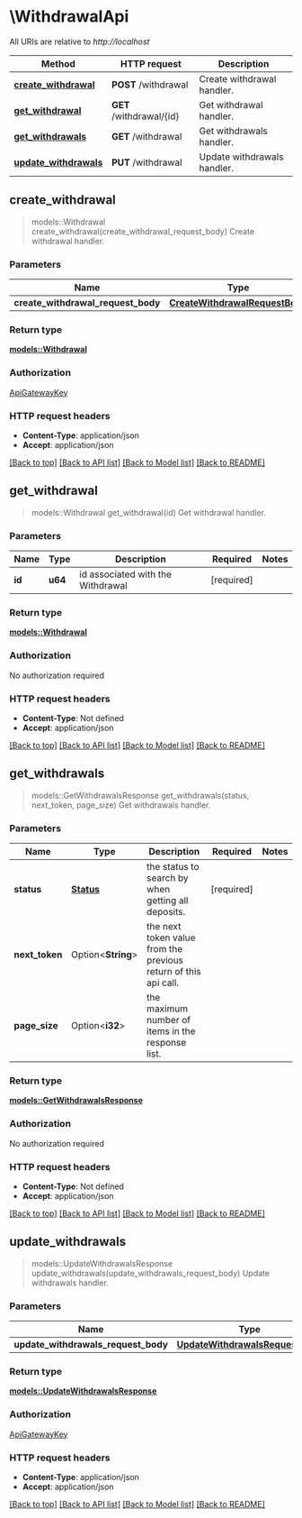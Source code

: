 # \WithdrawalApi

All URIs are relative to *http://localhost*

Method | HTTP request | Description
------------- | ------------- | -------------
[**create_withdrawal**](WithdrawalApi.md#create_withdrawal) | **POST** /withdrawal | Create withdrawal handler.
[**get_withdrawal**](WithdrawalApi.md#get_withdrawal) | **GET** /withdrawal/{id} | Get withdrawal handler.
[**get_withdrawals**](WithdrawalApi.md#get_withdrawals) | **GET** /withdrawal | Get withdrawals handler.
[**update_withdrawals**](WithdrawalApi.md#update_withdrawals) | **PUT** /withdrawal | Update withdrawals handler.



## create_withdrawal

> models::Withdrawal create_withdrawal(create_withdrawal_request_body)
Create withdrawal handler.

### Parameters


Name | Type | Description  | Required | Notes
------------- | ------------- | ------------- | ------------- | -------------
**create_withdrawal_request_body** | [**CreateWithdrawalRequestBody**](CreateWithdrawalRequestBody.md) |  | [required] |

### Return type

[**models::Withdrawal**](Withdrawal.md)

### Authorization

[ApiGatewayKey](../README.md#ApiGatewayKey)

### HTTP request headers

- **Content-Type**: application/json
- **Accept**: application/json

[[Back to top]](#) [[Back to API list]](../README.md#documentation-for-api-endpoints) [[Back to Model list]](../README.md#documentation-for-models) [[Back to README]](../README.md)


## get_withdrawal

> models::Withdrawal get_withdrawal(id)
Get withdrawal handler.

### Parameters


Name | Type | Description  | Required | Notes
------------- | ------------- | ------------- | ------------- | -------------
**id** | **u64** | id associated with the Withdrawal | [required] |

### Return type

[**models::Withdrawal**](Withdrawal.md)

### Authorization

No authorization required

### HTTP request headers

- **Content-Type**: Not defined
- **Accept**: application/json

[[Back to top]](#) [[Back to API list]](../README.md#documentation-for-api-endpoints) [[Back to Model list]](../README.md#documentation-for-models) [[Back to README]](../README.md)


## get_withdrawals

> models::GetWithdrawalsResponse get_withdrawals(status, next_token, page_size)
Get withdrawals handler.

### Parameters


Name | Type | Description  | Required | Notes
------------- | ------------- | ------------- | ------------- | -------------
**status** | [**Status**](.md) | the status to search by when getting all deposits. | [required] |
**next_token** | Option<**String**> | the next token value from the previous return of this api call. |  |
**page_size** | Option<**i32**> | the maximum number of items in the response list. |  |

### Return type

[**models::GetWithdrawalsResponse**](GetWithdrawalsResponse.md)

### Authorization

No authorization required

### HTTP request headers

- **Content-Type**: Not defined
- **Accept**: application/json

[[Back to top]](#) [[Back to API list]](../README.md#documentation-for-api-endpoints) [[Back to Model list]](../README.md#documentation-for-models) [[Back to README]](../README.md)


## update_withdrawals

> models::UpdateWithdrawalsResponse update_withdrawals(update_withdrawals_request_body)
Update withdrawals handler.

### Parameters


Name | Type | Description  | Required | Notes
------------- | ------------- | ------------- | ------------- | -------------
**update_withdrawals_request_body** | [**UpdateWithdrawalsRequestBody**](UpdateWithdrawalsRequestBody.md) |  | [required] |

### Return type

[**models::UpdateWithdrawalsResponse**](UpdateWithdrawalsResponse.md)

### Authorization

[ApiGatewayKey](../README.md#ApiGatewayKey)

### HTTP request headers

- **Content-Type**: application/json
- **Accept**: application/json

[[Back to top]](#) [[Back to API list]](../README.md#documentation-for-api-endpoints) [[Back to Model list]](../README.md#documentation-for-models) [[Back to README]](../README.md)

